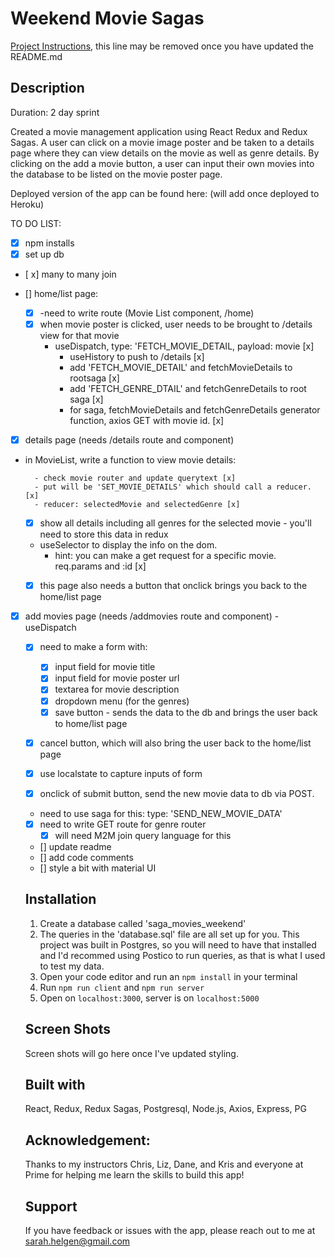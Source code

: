 # Weekend Movie Sagas

[Project Instructions](./INSTRUCTIONS.md), this line may be removed once you have updated the README.md

## Description

Duration: 2 day sprint

Created a movie management application using React Redux and Redux Sagas. A user can click on a movie image poster and be taken to a details page where they can view details on the movie as well as genre details. By clicking on the add a movie button, a user can input their own movies into the database to be listed on the movie poster page.

Deployed version of the app can be found here: (will add once deployed to Heroku)

TO DO LIST:

- [x] npm installs
- [x] set up db
- [ x] many to many join

- [] home/list page:
    - [x] -need to write route (Movie List component, /home)
    - [x] when movie poster is clicked, user needs to be brought to /details view for that movie
      - useDispatch, type: 'FETCH_MOVIE_DETAIL, payload: movie [x]
        - useHistory to push to /details [x]
        - add 'FETCH_MOVIE_DETAIL' and fetchMovieDetails to rootsaga [x]
        - add 'FETCH_GENRE_DTAIL' and fetchGenreDetails to root saga [x]
        - for saga, fetchMovieDetails and fetchGenreDetails generator function, axios GET with movie id. [x]  

- [x] details page (needs /details route and component)
- in MovieList, write a function to view movie details:
        
        - check movie router and update querytext [x]
        - put will be 'SET_MOVIE_DETAILS' which should call a reducer. [x]
        - reducer: selectedMovie and selectedGenre [x]
    - [x] show all details including all genres for the selected movie - you'll need to store this data in redux
    - useSelector to display the info on the dom.
        - hint: you can make a get request for a specific movie. req.params and :id [x]
    -  [x] this page also needs a button that onclick brings you back to the home/list page


- [x] add movies page (needs /addmovies route and component)
    -useDispatch
    - [x] need to make a form with:
        - [x] input field for movie title
        - [x] input field for movie poster url
        - [x] textarea for movie description
        - [x] dropdown menu (for the genres)
        - [x] save button - sends the data to the db and brings the user back to home/list page
    - [x] cancel button, which will also bring the user back to the home/list page

    - [x] use localstate to capture inputs of form
    - [x] onclick of submit button, send the new movie data to db via POST. 
    - need to use saga for this:
        type: 'SEND_NEW_MOVIE_DATA'



    - [x] need to write GET route for genre router
        - [x] will need M2M join query language for this

    - [] update readme
    - [] add code comments
    - [] style a bit with material UI

    ## Installation

    1. Create a database called 'saga_movies_weekend'
    2. The queries in the 'database.sql' file are all set up for you. This project was built in Postgres, so you will need to have that installed and I'd recommed using Postico to run queries, as that is what I used to test my data.
    3. Open your code editor and run an `npm install` in your terminal
    4. Run `npm run client` and `npm run server`
    5. Open on `localhost:3000`, server is on `localhost:5000`

    ## Screen Shots
    Screen shots will go here once I've updated styling.

    ## Built with
    React, Redux, Redux Sagas, Postgresql, Node.js, Axios, Express, PG

    ## Acknowledgement:
    Thanks to my instructors Chris, Liz, Dane, and Kris and everyone at Prime for helping me learn the skills to build this app!

    ## Support
    If you have feedback or issues with the app, please reach out to me at sarah.helgen@gmail.com
